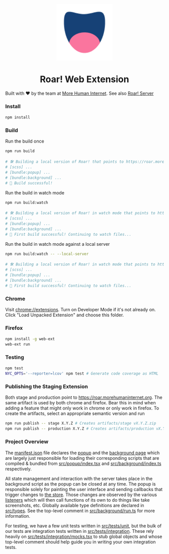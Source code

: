 <p align="center">
  <a href="https://morehumaninternet.org">
    <img alt="More Human Internet" src="https://raw.githubusercontent.com/morehumaninternet/roar-extension/main/img/roar_128.png" width="180" />
  </a>
</p>
<h1 align="center">
  Roar! Web Extension
</h1>

Built with ❤️ by the team at <a href="https://morehumaninternet.org">More Human Internet</a>. See also [Roar! Server]()

### Install

```bash
npm install
```

### Build

Run the build once

```bash
npm run build

# 🛠 Building a local version of Roar! that points to https://roar.morehumaninternet.org
# [scss] ...
# [bundle:popup] ...
# [bundle:background] ...
# 🎉 Build successful!
```

Run the build in watch mode

```bash
npm run build:watch

# 🛠 Building a local version of Roar! in watch mode that points to https://roar.morehumaninternet.org
# [scss] ...
# [bundle:popup] ...
# [bundle:background] ...
# 🎉 First build successful! Continuing to watch files...
```

Run the build in watch mode against a local server

```bash
npm run build:watch -- --local-server

# 🛠 Building a local version of Roar! in watch mode that points to https://localhost:5004
# [scss] ...
# [bundle:popup] ...
# [bundle:background] ...
# 🎉 First build successful! Continuing to watch files...
```

### Chrome

Visit [chrome://extensions](chrome://extensions). Turn on Developer Mode if it's not already on. Click "Load Unpacked Extension" and choose this folder.

### Firefox

```bash
npm install -g web-ext
web-ext run
```

### Testing

```bash
npm test
NYC_OPTS='--reporter=lcov' npm test # Generate code coverage as HTML
```

### Publishing the Staging Extension

Both stage and production point to https://roar.morehumaninternet.org. The same artifact is used by both chrome and firefox. Bear this in mind when adding a feature that might only work in chrome or only work in firefox. To create the artifacts, select an appropriate semantic version and run

```bash
npm run publish -- stage X.Y.Z # Creates artifacts/stage vX.Y.Z.zip
npm run publish -- production X.Y.Z # Creates artifacts/production vX.Y.Z.zip
```

### Project Overview

The [manifest.json](manifest.json) file declares the [popup](html/popup.html) and the [background page](html/background-page.html) which are largely just responsible for loading their corresponding scripts that are compiled & bundled from [src/popup/index.tsx](src/popup/index.tsx) and [src/background/index.ts](src/background/index.ts) respectively.

All state management and interaction with the server takes place in the background script as the popup can be closed at any time. The popup is responsible solely for painting the user interface and sending callbacks that trigger changes to [the store](src/background/store.ts). Those changes are observed by the various [listeners](src/background/listeners.ts) which will then call functions of its own to do things like take screenshots, etc. Globally available type definitions are declared in [src/types](src/types). See the top-level comment in [src/background/run.ts](src/background/run.ts) for more information.

For testing, we have a few unit tests written in [src/tests/unit](src/tests/unit), but the bulk of our tests are integration tests written in [src/tests/integration](src/tests/integration). These rely heavily on [src/tests/integration/mocks.tsx](src/tests/integration/mocks.tsx) to stub global objects and whose top-level comment should help guide you in writing your own integration tests.
